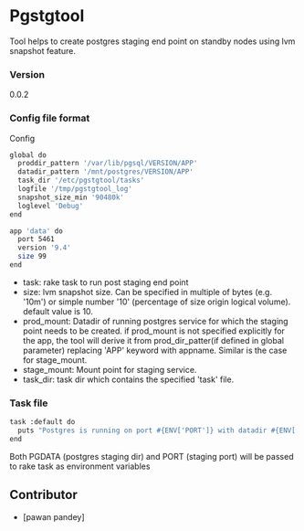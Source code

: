 # Pgstgtool

Tool helps to create postgres staging end point on standby nodes using lvm snapshot feature.

### Version
0.0.2

### Config file format

Config

```sh
global do
  proddir_pattern '/var/lib/pgsql/VERSION/APP'
  datadir_pattern '/mnt/postgres/VERSION/APP'
  task_dir '/etc/pgstgtool/tasks'
  logfile '/tmp/pgstgtool_log'
  snapshot_size_min '90480k'
  loglevel 'Debug'
end

app 'data' do
  port 5461
  version '9.4'
  size 99
end
```
* task: rake task to run post staging end point
* size: lvm snapshot size. Can be specified in multiple of bytes (e.g. '10m') or simple number '10' (percentage of size origin logical volume). default value is 10. 
* prod_mount: Datadir of running postgres service for which the staging point needs to be created. if prod_mount is not specified explicitly for the app, the tool will derive it from prod_dir_patter(if defined in global parameter) replacing 'APP' keyword with appname. Similar is the case for stage_mount.
* stage_mount: Mount point for staging service.
* task_dir: task dir which contains the specified 'task' file.

### Task file

```sh
task :default do
  puts "Postgres is running on port #{ENV['PORT']} with datadir #{ENV['PGDATA']}"
end
```

Both PGDATA (postgres staging dir) and PORT (staging port) will be passed to rake task as environment variables


Contributor
----

- [pawan pandey]

